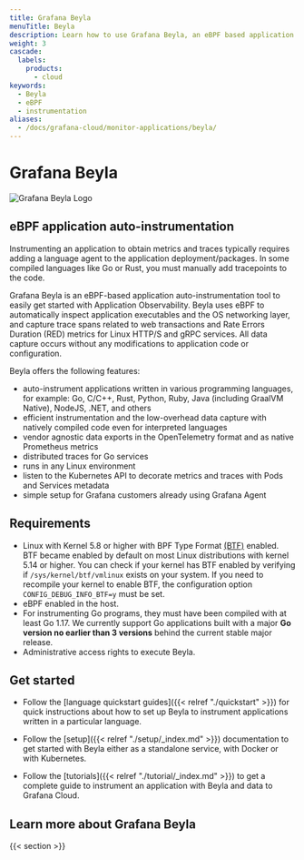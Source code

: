 ```yaml
---
title: Grafana Beyla
menuTitle: Beyla
description: Learn how to use Grafana Beyla, an eBPF based application auto-instrumentation tool.
weight: 3
cascade:
  labels:
    products:
      - cloud
keywords:
  - Beyla
  - eBPF
  - instrumentation
aliases:
  - /docs/grafana-cloud/monitor-applications/beyla/
---
```


# Grafana Beyla

![Grafana Beyla Logo](https://grafana.com/media/docs/grafana-cloud/beyla/beyla-logo.png)

## eBPF application auto-instrumentation

Instrumenting an application to obtain metrics and traces typically requires adding a language agent to the application deployment/packages.
In some compiled languages like Go or Rust, you must manually add tracepoints to the code.

Grafana Beyla is an eBPF-based application auto-instrumentation tool to easily get started with Application Observability.
Beyla uses eBPF to automatically inspect application executables and the OS networking layer, and capture trace spans related to web transactions and Rate Errors Duration (RED) metrics for Linux HTTP/S and gRPC services.
All data capture occurs without any modifications to application code or configuration.

Beyla offers the following features:

- auto-instrument applications written in various programming languages, for example: Go, C/C++, Rust, Python, Ruby, Java (including GraalVM Native), NodeJS, .NET, and others
- efficient instrumentation and the low-overhead data capture with natively compiled code even for interpreted languages
- vendor agnostic data exports in the OpenTelemetry format and as native Prometheus metrics
- distributed traces for Go services
- runs in any Linux environment
- listen to the Kubernetes API to decorate metrics and traces with Pods and Services metadata
- simple setup for Grafana customers already using Grafana Agent

## Requirements

- Linux with Kernel 5.8 or higher with BPF Type Format [(BTF)](https://www.kernel.org/doc/html/latest/bpf/btf.html)
  enabled. BTF became enabled by default on most Linux distributions with kernel 5.14 or higher.
  You can check if your kernel has BTF enabled by verifying if `/sys/kernel/btf/vmlinux` exists on your system.
  If you need to recompile your kernel to enable BTF, the configuration option `CONFIG_DEBUG_INFO_BTF=y` must be
  set.
- eBPF enabled in the host.
- For instrumenting Go programs, they must have been compiled with at least Go 1.17. We currently
  support Go applications built with a major **Go version no earlier than 3 versions** behind the current
  stable major release.
- Administrative access rights to execute Beyla.

## Get started

- Follow the [language quickstart guides]({{< relref "./quickstart" >}}) for quick instructions
  about how to set up Beyla to instrument applications written in a particular language.

- Follow the [setup]({{< relref "./setup/_index.md" >}}) documentation to get started with Beyla either as a standalone
  service, with Docker or with Kubernetes.

- Follow the [tutorials]({{< relref "./tutorial/_index.md" >}}) to get a complete guide to instrument an application with Beyla and data to Grafana Cloud.

## Learn more about Grafana Beyla

{{< section >}}
